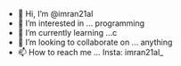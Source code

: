 - 👋 Hi, I’m @imran21al
- 👀 I’m interested in ... programming
- 🌱 I’m currently learning ...c
- 💞️ I’m looking to collaborate on ... anything
- 📫 How to reach me ... Insta: imran21al_

<!---
imran21al/imran21al is a ✨ special ✨ repository because its `README.md` (this file) appears on your GitHub profile.
You can click the Preview link to take a look at your changes.
--->
